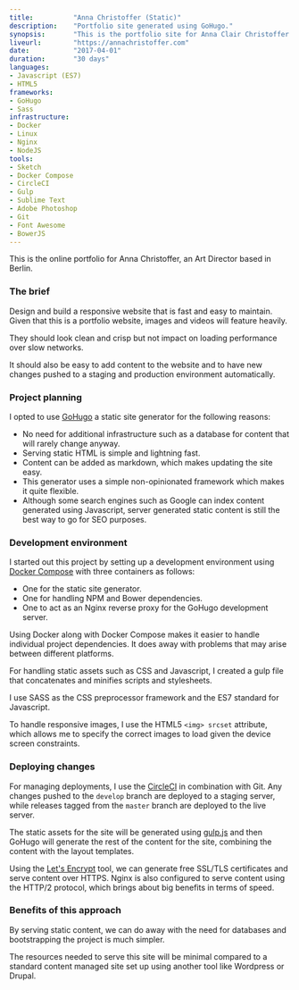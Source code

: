 ```yaml
---
title: 			"Anna Christoffer (Static)"
description:	"Portfolio site generated using GoHugo."
synopsis:		"This is the portfolio site for Anna Clair Christoffer generated using the GoHugo static site generator."
liveurl:		"https://annachristoffer.com"
date:			"2017-04-01"
duration:		"30 days"
languages: 		
- Javascript (ES7)
- HTML5
frameworks:
- GoHugo
- Sass
infrastructure: 
- Docker
- Linux
- Nginx
- NodeJS
tools:
- Sketch
- Docker Compose
- CircleCI
- Gulp
- Sublime Text
- Adobe Photoshop
- Git
- Font Awesome
- BowerJS
---
```


This is the online portfolio for Anna Christoffer, an Art Director based in Berlin.

### The brief
Design and build a responsive website that is fast and easy to maintain. Given that this is a portfolio website, images and videos will feature heavily.

They should look clean and crisp but not impact on loading performance over slow networks.

It should also be easy to add content to the website and to have new changes pushed to a staging and production environment automatically.

### Project planning
I opted to use [GoHugo](https://gohugo.io) a static site generator for the following reasons:

- No need for additional infrastructure such as a database for content that will rarely change anyway.
- Serving static HTML is simple and lightning fast.
- Content can be added as markdown, which makes updating the site easy.
- This generator uses a simple non-opinionated framework which makes it quite flexible.
- Although some search engines such as Google can index content generated using Javascript, server generated static content is still the best way to go for SEO purposes.

### Development environment
I started out this project by setting up a development environment using [Docker Compose](https://docs.docker.com/compose/) with three containers as follows:

- One for the static site generator.
- One for handling NPM and Bower dependencies.
- One to act as an Nginx reverse proxy for the GoHugo development server.

Using Docker along with Docker Compose makes it easier to handle individual project dependencies. It does away with problems that may arise between different platforms.

For handling static assets such as CSS and Javascript, I created a gulp file that concatenates and minifies scripts and stylesheets.

I use SASS as the CSS preprocessor framework and the ES7 standard for Javascript.

To handle responsive images, I use the HTML5 `<img> srcset` attribute, which allows me to specify the correct images to load given the device screen constraints.

### Deploying changes
For managing deployments, I use the [CircleCI](https://circleci.com/) in combination with Git. Any changes pushed to the `develop` branch are deployed to a staging server, while releases tagged from the `master` branch are deployed to the live server.

The static assets for the site will be generated using [gulp.js](http://gulpjs.com/) and then GoHugo will generate the rest of the content for the site, combining the content with the layout templates.

Using the [Let's Encrypt](https://letsencrypt.org/) tool, we can generate free SSL/TLS certificates and serve content over HTTPS. Nginx is also configured to serve content using the HTTP/2 protocol, which brings about big benefits in terms of speed.

### Benefits of this approach
By serving static content, we can do away with the need for databases and bootstrapping the project is much simpler. 

The resources needed to serve this site will be minimal compared to a standard content managed site set up using another tool like Wordpress or Drupal.








